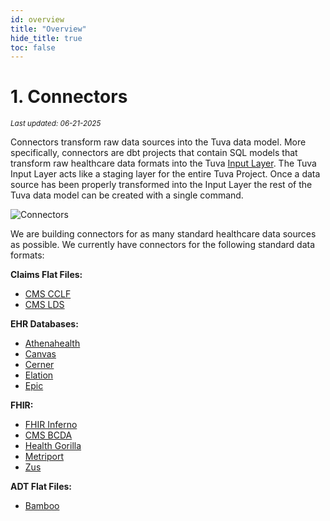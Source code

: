 ```yaml
---
id: overview
title: "Overview"
hide_title: true
toc: false
---
```


# 1. Connectors

<div style={{ marginTop: "-2rem", marginBottom: "1.5rem" }}>
  <small><em>Last updated: 06-21-2025</em></small>
</div>

Connectors transform raw data sources into the Tuva data model.  More specifically, connectors are dbt projects that contain SQL models that transform raw healthcare data formats into the Tuva [Input Layer](input-layer.md).  The Tuva Input Layer acts like a staging layer for the entire Tuva Project.  Once a data source has been properly transformed into the Input Layer the rest of the Tuva data model can be created with a single command.

![Connectors](/img/Connectors.jpg)

We are building connectors for as many standard healthcare data sources as possible.  We currently have connectors for the following standard data formats:

**Claims Flat Files:**
- [CMS CCLF](cms-cclf)
- [CMS LDS](cms-lds)

**EHR Databases:**
- [Athenahealth](athenahealth)
- [Canvas](canvas)
- [Cerner](cerner)
- [Elation](elation)
- [Epic](epic)

**FHIR:**
- [FHIR Inferno](fhir-inferno)
- [CMS BCDA](cms-bcda)
- [Health Gorilla](health-gorilla)
- [Metriport](metriport)
- [Zus](zus)

**ADT Flat Files:**
- [Bamboo](bamboo)